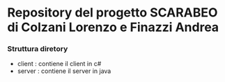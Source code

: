 # Repository del progetto SCARABEO di Colzani Lorenzo e Finazzi Andrea

### Struttura diretory

- client : contiene il client in c#
- server :  contiene il server in java
